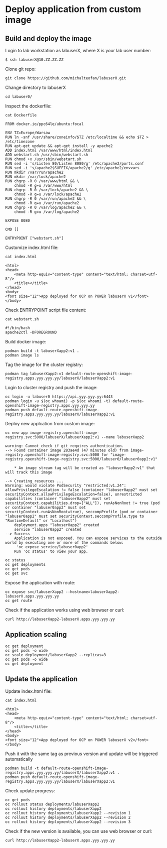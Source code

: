# Deploy application from custom image

## Build and deploy the image

Login to lab workstation as labuserX, where X is your lab user number:
```
$ ssh labuserX@10.ZZ.ZZ.ZZ
```

Clone git repo:
```
git clone https://github.com/michalteofan/labuser0.git
```

Change directory to labuserX
```
cd labuser0/
```

Inspect the dockerfile:
```
cat Dockerfile

FROM docker.io/ppc64le/ubuntu:focal

ENV TZ=Europe/Warsaw
RUN ln -snf /usr/share/zoneinfo/$TZ /etc/localtime && echo $TZ > /etc/timezone
RUN apt-get update && apt-get install -y apache2
ADD index.html /var/www/html/index.html
ADD webstart.sh /usr/sbin/webstart.sh
RUN chmod +x /usr/sbin/webstart.sh
RUN sed -i 's/Listen 80/Listen 8080/g' /etc/apache2/ports.conf
RUN sed -i 's/apache2$SUFFIX/apache2/g' /etc/apache2/envvars
RUN mkdir /var/run/apache2
RUN mkdir /var/lock/apache2
RUN chgrp -R 0 /var/www/html && \
    chmod -R g=u /var/www/html
RUN chgrp -R 0 /var/lock/apache2 && \
    chmod -R g=u /var/lock/apache2
RUN chgrp -R 0 /var/run/apache2 && \
    chmod -R g=u /var/run/apache2
RUN chgrp -R 0 /var/log/apache2 && \
    chmod -R g=u /var/log/apache2

EXPOSE 8080

CMD []

ENTRYPOINT ["webstart.sh"]
```

Customize index.html file:
```
cat index.html 

<html>
<head>
	<meta http-equiv="content-type" content="text/html; charset=utf-8"/>
	<title></title>
</head>
<body>
<font size="12">App deployed for OCP on POWER labuserX v1</font>
</body>
```

Check ENTRYPOINT script file content:
```
cat webstart.sh

#!/bin/bash
apache2ctl -DFOREGROUND
```

Build docker image:
```
podman build -t labuserXapp2:v1 .
podman image ls
```

Tag the image for the cluster registry:
```
podman tag labuserXapp2:v1 default-route-openshift-image-registry.apps.yyy.yyy.yy/labuserX/labuserXapp2:v1
```

Login to cluster registry and push the image:
```
oc login -u labuser0 https://api.yyy.yyy.yy:6443
podman login -u $(oc whoami) -p $(oc whoami -t) default-route-openshift-image-registry.apps.yyy.yyy.yy
podman push default-route-openshift-image-registry.apps.yyy.yyy.yy/labuserX/labuserXapp2:v1
```

Deploy new applcation from custom image:
```
oc new-app image-registry.openshift-image-registry.svc:5000/labuserX/labuserXapp2:v1 --name labuserXapp2

warning: Cannot check if git requires authentication.
--> Found container image 283ae4d (47 minutes old) from image-registry.openshift-image-registry.svc:5000 for "image-registry.openshift-image-registry.svc:5000/labuser0/labuser0app2:v1"

    * An image stream tag will be created as "labuser0app2:v1" that will track this image

--> Creating resources ...
Warning: would violate PodSecurity "restricted:v1.24": allowPrivilegeEscalation != false (container "labuser0app2" must set securityContext.allowPrivilegeEscalation=false), unrestricted capabilities (container "labuser0app2" must set securityContext.capabilities.drop=["ALL"]), runAsNonRoot != true (pod or container "labuser0app2" must set securityContext.runAsNonRoot=true), seccompProfile (pod or container "labuser0app2" must set securityContext.seccompProfile.type to "RuntimeDefault" or "Localhost")
    deployment.apps "labuser0app2" created
    service "labuser0app2" created
--> Success
    Application is not exposed. You can expose services to the outside world by executing one or more of the commands below:
     'oc expose service/labuser0app2' 
    Run 'oc status' to view your app.

oc status
oc get deployments
oc get pods
oc get svc
```

Expose the application with route:
```
oc expose svc/labuserXapp2 --hostname=labuserXapp2-labuserX.apps.yyy.yyy.yy
oc get route
```

Check if the application works using web browser or curl:
```
curl http://labuserXapp2-labuserX.apps.yyy.yyy.yy
```

## Application scaling
```
oc get deployment
oc get pods -o wide
oc scale deployment/labuserXapp2 --replicas=3
oc get pods -o wide
oc get deployment
```

## Update the application

Update index.html file:
```
cat index.html 

<html>
<head>
	<meta http-equiv="content-type" content="text/html; charset=utf-8"/>
	<title></title>
</head>
<body>
<font size="12">App deployed for OCP on POWER labuserX v2</font>
</body>
```

Push it with the same tag as previous version and update will be triggered automatically
```
podman build -t default-route-openshift-image-registry.apps.yyy.yyy.yy/labuserX/labuserXapp2:v1 .
podman push default-route-openshift-image-registry.apps.yyy.yyy.yy/labuserX/labuserXapp2:v1
```

Check update progress:
```
oc get pods
oc rollout status deployments/labuserXapp2
oc rollout history deployments/labuserXapp2
oc rollout history deployments/labuserXapp2 --revision 1
oc rollout history deployments/labuserXapp2 --revision 2
oc rollout history deployments/labuserXapp2 --revision 3
```

Check if the new version is available, you can use web browser or curl:
```
curl http://labuserXapp2-labuserX.apps.yyy.yyy.yy
```
